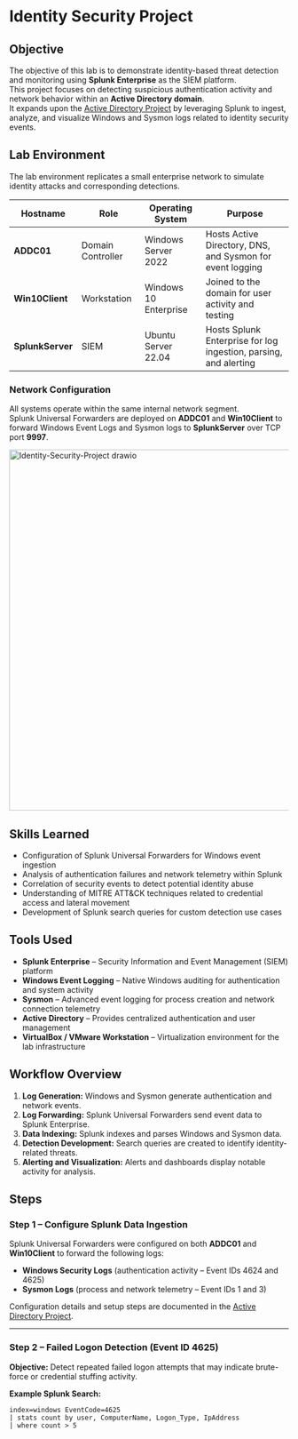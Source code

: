 # Identity Security Project

## Objective
The objective of this lab is to demonstrate identity-based threat detection and monitoring using **Splunk Enterprise** as the SIEM platform.  
This project focuses on detecting suspicious authentication activity and network behavior within an **Active Directory domain**.  
It expands upon the [Active Directory Project](https://github.com/CRT-3005/AD-Project) by leveraging Splunk to ingest, analyze, and visualize Windows and Sysmon logs related to identity security events.

## Lab Environment
The lab environment replicates a small enterprise network to simulate identity attacks and corresponding detections.

| Hostname | Role | Operating System | Purpose |
|-----------|------|------------------|----------|
| **ADDC01** | Domain Controller | Windows Server 2022 | Hosts Active Directory, DNS, and Sysmon for event logging |
| **Win10Client** | Workstation | Windows 10 Enterprise | Joined to the domain for user activity and testing |
| **SplunkServer** | SIEM | Ubuntu Server 22.04 | Hosts Splunk Enterprise for log ingestion, parsing, and alerting |

### Network Configuration
All systems operate within the same internal network segment.  
Splunk Universal Forwarders are deployed on **ADDC01** and **Win10Client** to forward Windows Event Logs and Sysmon logs to **SplunkServer** over TCP port **9997**.

<img width="668" height="650" alt="Identity-Security-Project drawio" src="https://github.com/user-attachments/assets/c3a53811-9936-403d-8c00-c92c57458f50" />

## Skills Learned
- Configuration of Splunk Universal Forwarders for Windows event ingestion  
- Analysis of authentication failures and network telemetry within Splunk  
- Correlation of security events to detect potential identity abuse  
- Understanding of MITRE ATT&CK techniques related to credential access and lateral movement  
- Development of Splunk search queries for custom detection use cases  

## Tools Used
- **Splunk Enterprise** – Security Information and Event Management (SIEM) platform  
- **Windows Event Logging** – Native Windows auditing for authentication and system activity  
- **Sysmon** – Advanced event logging for process creation and network connection telemetry  
- **Active Directory** – Provides centralized authentication and user management  
- **VirtualBox / VMware Workstation** – Virtualization environment for the lab infrastructure  

## Workflow Overview
1. **Log Generation:** Windows and Sysmon generate authentication and network events.  
2. **Log Forwarding:** Splunk Universal Forwarders send event data to Splunk Enterprise.  
3. **Data Indexing:** Splunk indexes and parses Windows and Sysmon data.  
4. **Detection Development:** Search queries are created to identify identity-related threats.  
5. **Alerting and Visualization:** Alerts and dashboards display notable activity for analysis.  

## Steps

### Step 1 – Configure Splunk Data Ingestion
Splunk Universal Forwarders were configured on both **ADDC01** and **Win10Client** to forward the following logs:
- **Windows Security Logs** (authentication activity – Event IDs 4624 and 4625)
- **Sysmon Logs** (process and network telemetry – Event IDs 1 and 3)

Configuration details and setup steps are documented in the [Active Directory Project](https://github.com/CRT-3005/AD-Project).

---

### Step 2 – Failed Logon Detection (Event ID 4625)
**Objective:** Detect repeated failed logon attempts that may indicate brute-force or credential stuffing activity.  

**Example Splunk Search:**
```spl
index=windows EventCode=4625
| stats count by user, ComputerName, Logon_Type, IpAddress
| where count > 5
